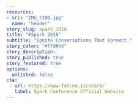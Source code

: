 ```yaml
---
resources:
- src: "IMG_7396.jpg"
  name: "header"
story_slug: spark_2018
title: "#Spark 2018"
subtitle: "Ignite Conversations That Connect."
story_color: "#ffd04d"
story_description: 
story_published: true
story_featured: true
options:
  unlisted: false
cta:
 - url: https://www.falcon.io/spark/
   label: Spark Conference Official Website
---
```



